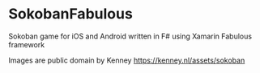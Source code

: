 # SokobanFabulous
Sokoban game for iOS and Android written in F# using Xamarin Fabulous framework

Images are public domain by Kenney https://kenney.nl/assets/sokoban
